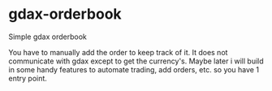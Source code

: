 # gdax-orderbook
Simple gdax orderbook

You have to manually add the order to keep track of it. It does not communicate with gdax except to get the currency's. 
Maybe later i will build in some handy features to automate trading, add orders, etc. so you have 1 entry point.
